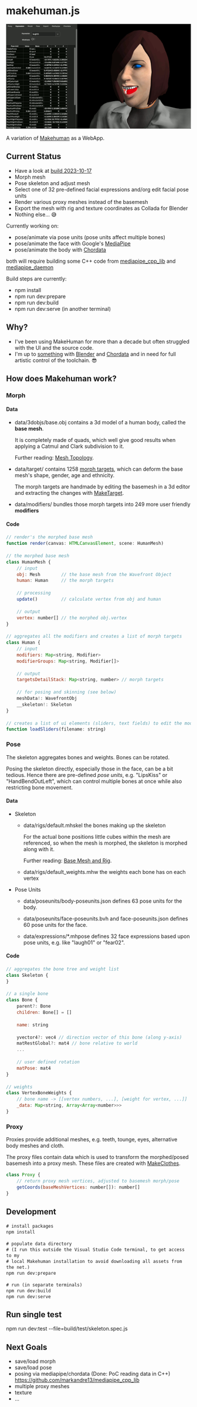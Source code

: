 # makehuman.js

<div style="text-align:npm center">
  <img src="screenshot.png" />

  A variation of [Makehuman](http://www.makehumancommunity.org) as a WebApp.
</div>

## Current Status

* Have a look at [build 2023-10-17](https://markandre13.github.io/makehuman.js/)
* Morph mesh
* Pose skeleton and adjust mesh
* Select one of 32 pre-defined facial expressions and/org edit facial pose units
* Render various proxy meshes instead of the basemesh
* Export the mesh with rig and texture coordinates as Collada for Blender
* Nothing else... 😅

Currently working on:

* pose/animate via pose units (pose units affect multiple bones)
* pose/animate the face with Google's [MediaPipe](https://developers.google.com/mediapipe) 
* pose/animate the body with [Chordata](https://chordata.cc)

both will require building some C++ code from
[mediapipe_cpp_lib](https://github.com/markandre13/mediapipe_cpp_lib) and
[mediapipe_daemon](https://github.com/markandre13/mediapipe_daemon)

Build steps are currently:

* npm install
* npm run dev:prepare
* npm run dev:build
* npm run dev:serve (in another terminal)

## Why?

* I've been using MakeHuman for more than a decade but often struggled with the UI and the source code.
* I'm up to [something](https://mark13.org) with [Blender](https://www.blender.org) and [Chordata](https://chordata.cc) and in need for full artistic control of the toolchain. 😎

## How does Makehuman work?

### Morph

#### Data

* data/3dobjs/base.obj contains a 3d model of a human body, called the **base mesh**.

  It is completely made of quads, which well give good results when applying
  a Catmul and Clark subdivision to it.

  Further reading: [Mesh Topology](http://www.makehumancommunity.org/wiki/Documentation:Professional_mesh_topology).

* data/target/ contains 1258 [morph targets](https://en.wikipedia.org/wiki/Morph_target_animation),
  which can deform the base mesh's shape, gender, age and ethnicity.

  The morph targets are handmade by editing the basemesh in a 3d editor and
  extracting the changes with [MakeTarget](https://github.com/makehumancommunity/maketarget-standalone).

* data/modifiers/ bundles those morph targets into 249 more user friendly **modifiers**

#### Code

```js
// render's the morphed base mesh
function render(canvas: HTMLCanvasElement, scene: HumanMesh)

// the morphed base mesh
class HumanMesh {
    // input
    obj: Mesh        // the base mesh from the Wavefront Object
    human: Human     // the morph targets

    // processing
    update()         // calculate vertex from obj and human

    // output
    vertex: number[] // the morphed obj.vertex
}

// aggregates all the modifiers and creates a list of morph targets
class Human {
    // input
    modifiers: Map<string, Modifier>
    modifierGroups: Map<string, Modifier[]>

    // output 
    targetsDetailStack: Map<string, number> // morph targets

    // for posing and skinning (see below)
    meshData!: WavefrontObj
    __skeleton!: Skeleton
}

// creates a list of ui elements (sliders, text fields) to edit the modifier values
function loadSliders(filename: string)
```

### Pose

The skeleton aggregates bones and weights. Bones can be rotated.

Posing the skeleton directly, especially those in the face, can be a bit tedious. Hence there are pre-defined _pose units_, e.g. "LipsKiss" or "HandBendOutLeft", which can control multiple bones at once while also restricting bone movement.

#### Data

* Skeleton

  * data/rigs/default.mhskel the bones making up the skeleton

    For the actual bone positions little cubes within the mesh are referenced,
    so when the mesh is morphed, the skeleton is morphed along with it.

    Further reading: [Base Mesh and Rig](http://www.makehumancommunity.org/wiki/Documentation:Basemesh).
  
  * data/rigs/default_weights.mhw the weights each bone has on each vertex

* Pose Units

  * data/poseunits/body-poseunits.json defines 63 pose units for the body.

  * data/poseunits/face-poseunits.bvh and face-poseunits.json defines 60
    pose units for the face.

  * data/expressions/*.mhpose defines 32 face expressions based upon pose
    units, e.g. like "laugh01" or "fear02".

#### Code

```js
// aggregates the bone tree and weight list
class Skeleton {
}

// a single bone
class Bone {
    parent?: Bone
    children: Bone[] = []

    name: string

    yvector4?: vec4 // direction vector of this bone (along y-axis)
    matRestGlobal?: mat4 // bone relative to world
    ...

    // user defined rotation
    matPose: mat4
}

// weights
class VertexBoneWeights {
    // bone name -> [[vertex numbers, ...], [weight for vertex, ...]]
    _data: Map<string, Array<Array<number>>>
}
```

### Proxy

Proxies provide additional meshes, e.g. teeth, tounge, eyes, alternative body
meshes and cloth.

The proxy files contain data which is used to transform the morphed/posed basemesh into a proxy mesh.
These files are created with [MakeClothes](https://github.com/makehumancommunity/community-plugins-makeclothes).

```js
class Proxy {
    // return proxy mesh vertices, adjusted to basemesh morph/pose
    getCoords(baseMeshVertices: number[]): number[]
}
```

## Development

    # install packages
    npm install

    # populate data directory
    # (I run this outside the Visual Studio Code terminal, to get access to my
    # local Makehuman installation to avoid downloading all assets from the net.)
    npm run dev:prepare

    # run (in separate terminals)
    npm run dev:build
    npm run dev:serve

## Run single test

npm run dev:test --file=build/test/skeleton.spec.js

## Next Goals

* save/load morph
* save/load pose
* posing via mediapipe/chordata (Done: PoC reading data in C++)
  https://github.com/markandre13/mediapipe_cpp_lib
* multiple proxy meshes
* texture
* ...

<!--

TODO
[ ] load/save pose via bvh file
[ ] select view (manual, rotate, front, top, ...)
[ ] adjust camera automatically

[ ] pose units for the body

    base/poseunits/body-poseunits.json
    * no code, but this looks like quaternions, and then same approach as for facial expressions
    * some discussion http://www.makehumancommunity.org/forum/viewtopic.php?f=7&t=12167
    * makehuman-0.9.1-rc1a.tar.gz had it, i have it in virtual box 'Debian Desktop'
      ~/upstream/makehuman/makehuman-0.9.1.rc1a/makehuman
      not sure what the data format is, but, e.g. raising the arm would also raise
      the breast because of the skin and tissue pulling it upwards

      but: i guess it's no point re-using that. instead try to make sens of
      body-poseunits.json and similar as planed for the facial expressions, also bring this
      data into the ui to be tweaked be the user
[ ] save/load custom expressions/poseunits/bones?
[ ] export animation
[ ] evaluate using glTF 2.0 to replace collada as per suggestion in MH forum
[ ] ...

-----

// the morphed base mesh
HumanMesh {
    human: Human

    obj: Mesh // aka WavefrontObj
    origVertex: number[]
    vertex: number[]
    indices: number[]
    groups: Group[]

    proxy?: Proxy
    proxyMesh?: WavefrontObj

    update() {
        this.vertex = [...this.origVertex]
        // morph this.vertex
        // update skeleton to new morph (temporarily set this.obj.vertex = this.vertex)
        // skin this.vertex (this.human.__skeleton.skinMesh(...))
    }
}

render() will use the proxy mesh

// aggregates all the modifiers and creates a list of morph targets
Human: AnimatedMesh {
    meshData: WavefrontObj // Object3D(name)

    def addBoundMesh(self, mesh, vertexToBoneMapping):

    getRestCoordinates(name) {
        rIdx = self._getBoundMeshIndex(name)
        self.__originalMeshCoords[rIdx][:,:3]
    }

    setProxy()
    setHairProxy()
    setEyesProxy()
    setEyebrowsProxy()
    setEyelashesProxy()
    setTeethProxy()
    setToungeProxy()
    addClothesProxy()
    removeClothesProxy()
}

how upstream Makehuman does it...

## Makehuman

```
cd /Users/mark/upstream/makehuman/makehuman
./makehuman
pip3.9 install --upgrade --force-reinstall PyQt5
```

-->
